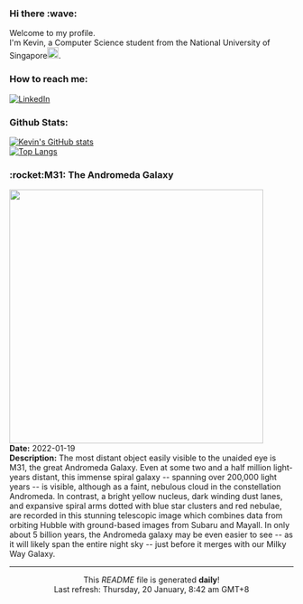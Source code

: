 <h3>Hi there :wave:</h3>

Welcome to my profile.   
I'm Kevin, a Computer Science student from the National University of Singapore<img src="https://img.icons8.com/color/96/000000/singapore-circular.png" width="20px"/>.</p>

<h3>How to reach me: </h3>
<a href="https://www.linkedin.com/in/kevin-foong/"><img alt="LinkedIn" src="https://img.shields.io/badge/linkedin-%230077B5.svg?&style=for-the-badge&logo=linkedin&logoColor=white" /></a> 

<h3>Github Stats: </h3> 

[![Kevin's GitHub stats](https://github-readme-stats.vercel.app/api?username=kevin9foong&theme=tokyonight)](https://github.com/anuraghazra/github-readme-stats) <br/>
[![Top Langs](https://github-readme-stats.vercel.app/api/top-langs/?username=kevin9foong&layout=compact&theme=tokyonight)](https://github.com/anuraghazra/github-readme-stats)

<h3>:rocket:M31: The Andromeda Galaxy</h3> 
<img width="450" src="https:&#x2F;&#x2F;apod.nasa.gov&#x2F;apod&#x2F;image&#x2F;2201&#x2F;M31_HstSubaruGendler_5000.jpg" /><br/>
<b>Date:</b> 2022-01-19<br/>
<b>Description:</b> The most distant object easily visible to the unaided eye is M31, the great Andromeda Galaxy. Even at some two and a half million light-years distant, this immense spiral galaxy -- spanning over 200,000 light years -- is visible, although as a faint, nebulous cloud in the constellation Andromeda. In contrast, a bright yellow nucleus, dark winding dust lanes, and expansive spiral arms dotted with blue star clusters and red nebulae, are recorded in this stunning telescopic image which combines data from orbiting Hubble with ground-based images from Subaru and Mayall. In only about 5 billion years, the Andromeda galaxy may be even easier to see -- as it will likely span the entire night sky -- just before it merges with our Milky Way Galaxy.<br/>

------------
<p align="center">This <i>README</i> file is generated <b>daily</b>!</br>
Last refresh: Thursday, 20 January, 8:42 am GMT+8<br />